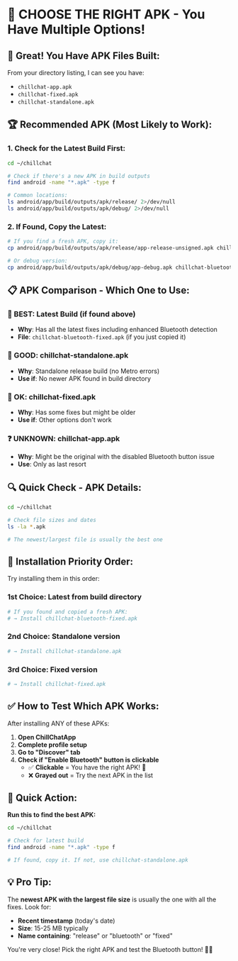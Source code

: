# 📱 CHOOSE THE RIGHT APK - You Have Multiple Options!

## 🎉 **Great! You Have APK Files Built:**

From your directory listing, I can see you have:
- `chillchat-app.apk`
- `chillchat-fixed.apk` 
- `chillchat-standalone.apk`

## 🏆 **Recommended APK (Most Likely to Work):**

### **1. Check for the Latest Build First:**
```bash
cd ~/chillchat

# Check if there's a new APK in build outputs
find android -name "*.apk" -type f

# Common locations:
ls android/app/build/outputs/apk/release/ 2>/dev/null
ls android/app/build/outputs/apk/debug/ 2>/dev/null
```

### **2. If Found, Copy the Latest:**
```bash
# If you find a fresh APK, copy it:
cp android/app/build/outputs/apk/release/app-release-unsigned.apk chillchat-bluetooth-fixed.apk

# Or debug version:
cp android/app/build/outputs/apk/debug/app-debug.apk chillchat-bluetooth-debug.apk
```

## 📋 **APK Comparison - Which One to Use:**

### **🥇 BEST: Latest Build (if found above)**
- **Why**: Has all the latest fixes including enhanced Bluetooth detection
- **File**: `chillchat-bluetooth-fixed.apk` (if you just copied it)

### **🥈 GOOD: chillchat-standalone.apk**
- **Why**: Standalone release build (no Metro errors)
- **Use if**: No newer APK found in build directory

### **🥉 OK: chillchat-fixed.apk**
- **Why**: Has some fixes but might be older
- **Use if**: Other options don't work

### **❓ UNKNOWN: chillchat-app.apk**  
- **Why**: Might be the original with the disabled Bluetooth button issue
- **Use**: Only as last resort

## 🔍 **Quick Check - APK Details:**

```bash
cd ~/chillchat

# Check file sizes and dates
ls -la *.apk

# The newest/largest file is usually the best one
```

## 📱 **Installation Priority Order:**

Try installing them in this order:

### **1st Choice: Latest from build directory**
```bash
# If you found and copied a fresh APK:
# → Install chillchat-bluetooth-fixed.apk
```

### **2nd Choice: Standalone version**
```bash
# → Install chillchat-standalone.apk
```

### **3rd Choice: Fixed version**
```bash
# → Install chillchat-fixed.apk  
```

## ✅ **How to Test Which APK Works:**

After installing ANY of these APKs:

1. **Open ChillChatApp**
2. **Complete profile setup** 
3. **Go to "Discover" tab**
4. **Check if "Enable Bluetooth" button is clickable**
   - ✅ **Clickable** = You have the right APK! 🎉
   - ❌ **Grayed out** = Try the next APK in the list

## 🎯 **Quick Action:**

**Run this to find the best APK:**
```bash
cd ~/chillchat

# Check for latest build
find android -name "*.apk" -type f

# If found, copy it. If not, use chillchat-standalone.apk
```

## 💡 **Pro Tip:**

The **newest APK with the largest file size** is usually the one with all the fixes. Look for:
- **Recent timestamp** (today's date)
- **Size**: 15-25 MB typically
- **Name containing**: "release" or "bluetooth" or "fixed"

You're very close! Pick the right APK and test the Bluetooth button! 🚀📱